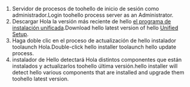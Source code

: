 1. <span data-ttu-id="2d8a9-101">Servidor de procesos de toohello de inicio de sesión como administrador.</span><span class="sxs-lookup"><span data-stu-id="2d8a9-101">Login toohello process server as an Administrator.</span></span>
2. <span data-ttu-id="2d8a9-102">Descargar Hola la versión más reciente de hello [el programa de instalación unificada](http://aka.ms/unifiedinstaller).</span><span class="sxs-lookup"><span data-stu-id="2d8a9-102">Download hello latest version of hello [Unified Setup](http://aka.ms/unifiedinstaller).</span></span>
3. <span data-ttu-id="2d8a9-103">Haga doble clic en el proceso de actualización de hello instalador toolaunch Hola.</span><span class="sxs-lookup"><span data-stu-id="2d8a9-103">Double-click hello installer toolaunch hello update process.</span></span>
4. <span data-ttu-id="2d8a9-104">instalador de Hello detectará Hola distintos componentes que están instalados y actualizarlos toohello última versión.</span><span class="sxs-lookup"><span data-stu-id="2d8a9-104">hello installer will detect hello various components that are installed and upgrade them toohello latest version.</span></span>
